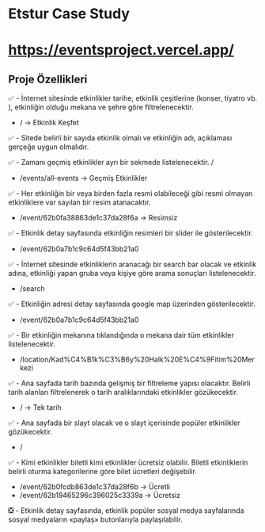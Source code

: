 # Etstur Case Study

# https://eventsproject.vercel.app/

## Proje Özellikleri

✅ - İnternet sitesinde etkinlikler tarihe, etkinlik çeşitlerine (konser, tiyatro vb. ), etkinliğin olduğu mekana ve şehre göre filtrelenecektir.

- / -> Etkinlik Keşfet

✅ - Sitede belirli bir sayıda etkinlik olmalı ve etkinliğin adı, açıklaması gerçeğe uygun olmalıdır.

✅ - Zamanı geçmiş etkinlikler ayrı bir sekmede listelenecektir. /

- /events/all-events -> Geçmiş Etkinlikler

✅ - Her etkinliğin bir veya birden fazla resmi olabileceği gibi resmi olmayan etkinliklere var sayılan bir resim atanacaktır.

- /event/62b0fa38863de1c37da28f6a -> Resimsiz

✅ - Etkinlik detay sayfasında etkinliğin resimleri bir slider ile gösterilecektir.

- /event/62b0a7b1c9c64d5f43bb21a0

✅ - İnternet sitesinde etkinliklerin aranacağı bir search bar olacak ve etkinlik adına, etkinliği yapan gruba veya kişiye göre arama sonuçları listelenecektir.

- /search

✅ - Etkinliğin adresi detay sayfasında google map üzerinden gösterilecektir.

- /event/62b0a7b1c9c64d5f43bb21a0

✅ - Bir etkinliğin mekanına tıklandığında o mekana dair tüm etkinlikler listelenecektir.

- /location/Kad%C4%B1k%C3%B6y%20Halk%20E%C4%9Fitim%20Merkezi

✅ - Ana sayfada tarih bazında gelişmiş bir filtreleme yapısı olacaktır. Belirli tarih alanları filtrelenerek o tarih aralıklarındaki etkinlikler gözükecektir.

- / -> Tek tarih

✅ - Ana sayfada bir slayt olacak ve o slayt içerisinde popüler etkinlikler gözükecektir.

- /

✅ - Kimi etkinlikler biletli kimi etkinlikler ücretsiz olabilir. Biletli etkinliklerin belirli oturma kategorilerine göre bilet ücretleri değişebilir.

- /event/62b0fcdb863de1c37da28f6b -> Ücretli
- /event/62b19465296c396025c3339a -> Ücretsiz

❎ - Etkinlik detay sayfasında, etkinlik popüler sosyal medya sayfalarında sosyal medyaların «paylaş» butonlarıyla
paylaşılabilir.
